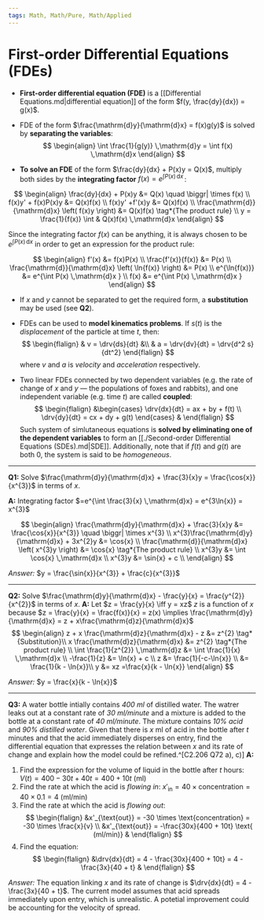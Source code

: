 ```yaml
---
tags: Math, Math/Pure, Math/Applied
---
```

# First-order Differential Equations (FDEs)
* **First-order differential equation (FDE)** is a [[Differential Equations.md|differential equation]] of the form $f(y, \frac{dy}{dx}) = g(x)$.

* FDE of the form $\frac{\mathrm{d}y}{\mathrm{d}x} = f(x)g(y)$ is solved by **separating the variables**:
$$
\begin{align}
    \int \frac{1}{g(y)} \,\mathrm{d}y = \int f(x) \,\mathrm{d}x 
\end{align}
$$

* **To solve an FDE** of the form $\frac{dy}{dx} + P(x)y = Q(x)$, multiply both sides by the **integrating factor** $f(x) = e^{\int P(x) \,\mathrm{d}x }  \,$:

$$
\begin{align}
    \frac{dy}{dx} + P(x)y &= Q(x) \quad \biggr| \times f(x) \\
    f(x)y' + f(x)P(x)y &= Q(x)f(x) \\
    f(x)y' +f'(x)y &= Q(x)f(x) \\
    \frac{\mathrm{d}}{\mathrm{d}x} \left( f(x)y \right) &= Q(x)f(x) \tag*{The product rule} \\
    y = \frac{1}{f(x)} \int & Q(x)f(x) \,\mathrm{d}x
\end{align}
$$

Since the integrating factor $f(x)$ can be anything, it is always chosen to be $e^{\int P(x) \,\mathrm{d}x }$ in order to get an expression for the product rule: 

$$
\begin{align}
    f'(x) &= f(x)P(x) \\
    \frac{f'(x)}{f(x)} &= P(x) \\
    \frac{\mathrm{d}}{\mathrm{d}x} \left( \ln{f(x)} \right) &= P(x) \\
    e^{\ln{f(x)}} &= e^{\int P(x) \,\mathrm{d}x } \\
    f(x) &= e^{\int P(x) \,\mathrm{d}x }
\end{align}
$$

* If $x$ and $y$ cannot be separated to get the required form, a **substitution** may be used (see **Q2**).

* FDEs can be used to **model kinematics problems**. If $s(t)$ is the *displacement* of the particle at time $t$, then:
$$
\begin{flalign}
    & v = \drv{ds}{dt} &\\
    & a = \drv{dv}{dt} = \drv{d^2 s}{dt^2}
\end{flalign}
$$
where $v$ and $a$ is *velocity* and *acceleration* respectively.

* Two linear FDEs connected by two dependent variables (e.g. the rate of change of $x$ and $y$ — the populations of foxes and rabbits), and one independent variable (e.g. time $t$) are called **coupled**: 
$$
\begin{flalign}
    &\begin{cases}
        \drv{dx}{dt} = ax + by + f(t) \\
        \drv{dy}{dt} = cx + dy + g(t)
    \end{cases}
    &
\end{flalign}
$$
Such system of simlutaneous equations is **solved by eliminating one of the dependent variables** to form an [[./Second-order Differential Equations (SDEs).md|SDE]]. Additionally, note that if $f(t)$ and $g(t)$ are both $0$, the system is said to be *homogeneous*.

---

**Q1:** Solve $\frac{\mathrm{d}y}{\mathrm{d}x} + \frac{3}{x}y = 
\frac{\cos{x}}{x^{3}}$ in terms of $x$.

**A:** Integrating factor $=e^{\int \frac{3}{x} \,\mathrm{d}x} = e^{3\ln{x}}
= x^{3}$

$$
\begin{align}
    \frac{\mathrm{d}y}{\mathrm{d}x} + \frac{3}{x}y &= \frac{\cos{x}}{x^{3}} 
    \quad \biggr| \times x^{3} \\
    x^{3}\frac{\mathrm{d}y}{\mathrm{d}x} + 3x^{2}y &= \cos{x} \\
    \frac{\mathrm{d}}{\mathrm{d}x} \left( x^{3}y \right) &= \cos{x} \tag*{The product rule} \\
    x^{3}y &= \int \cos{x} \,\mathrm{d}x \\
    x^{3}y &= \sin{x} + c \\
\end{align}
$$

*Answer:* $y = \frac{\sin{x}}{x^{3}} + \frac{c}{x^{3}}$

---

**Q2:** Solve $\frac{\mathrm{d}y}{\mathrm{d}x} - \frac{y}{x} = \frac{y^{2}}{x^{2}}$ in terms of $x$.
**A:** Let $z = \frac{y}{x} \iff y = xz$
$z$ is a function of $x$ because $z = \frac{y}{x} = \frac{f(x)}{x} = z(x)
\implies \frac{\mathrm{d}y}{\mathrm{d}x} = z + x\frac{\mathrm{d}z}{\mathrm{d}x}$
$$
\begin{align}
    z + x \frac{\mathrm{d}z}{\mathrm{d}x} - z &= z^{2} \tag*{Substitution}\\
    x \frac{\mathrm{d}z}{\mathrm{d}x} &= z^{2} \tag*{The product rule} \\
    \int \frac{1}{z^{2}} \,\mathrm{d}z &= \int \frac{1}{x} \,\mathrm{d}x \\
    -\frac{1}{z} &= \ln{x} + c \\
    z &= \frac{1}{-c-\ln{x}} \\
    &=  \frac{1}{k - \ln{x}}\\
    y &= xz =\frac{x}{k - \ln{x}}
\end{align}
$$

*Answer:* $y = \frac{x}{k - \ln{x}}$

---
**Q3:** A water bottle intially contains *400 ml* of distilled water. The watrer leaks out at a constant rate of *30 ml/minute* and a mixture is added to the bottle at a constant rate of *40 ml/minute*. The mixture contains *10% acid* and *90% distilled water*. Given that there is $x$ ml of acid in the bottle after $t$ minutes and that the acid immediately disperses on entry, find the differential equation that expresses the relation between $x$ and its rate of change and explain how the model could be refined.^[C2.206 Q72 a), c)]
**A:** 
1. Find the expression for the volume of liquid in the bottle after $t$ hours:
$V(t) = 400 - 30t + 40t = 400 + 10t$ (ml)
2. Find the rate at which the acid is *flowing in*:
$x'_\text{in} = 40 \times \text{concentration} = 40 \times 0.1 = 4$ (ml/min)
3. Find the rate at which the acid is *flowing out*:
$$
\begin{flalign}
    &x'_{\text{out}} = -30 \times \text{concentration} = -30 \times \frac{x}{v} \\
    &x'_{\text{out}} = -\frac{30x}{400 + 10t} \text{ (ml/min)}
    &
\end{flalign}
$$
4. Find the equation:
$$
\begin{flalign}
    &\drv{dx}{dt} = 4 - \frac{30x}{400 + 10t} = 4 - \frac{3x}{40 + t}
    &
\end{flalign}
$$

*Answer:* The equation linking $x$ and its rate of change is $\drv{dx}{dt} = 4 - \frac{3x}{40 + t}$. The current model assumes that acid spreads immediately upon entry, which is unrealistic. A potetial improvement could be accounting for the velocity of spread.
